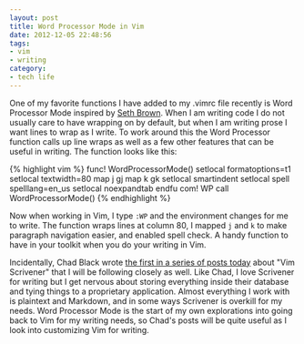 ```yaml
---
layout: post
title: Word Processor Mode in Vim
date: 2012-12-05 22:48:56
tags:
- vim
- writing
category: 
- tech life
---
```


One of my favorite functions I have added to
my .vimrc file recently is Word Processor Mode inspired by [Seth
Brown](http://www.drbunsen.org/writing-in-vim.html). When I am writing
code I do not usually care to have wrapping on by default, but when I
am writing prose I want lines to wrap as I write. To work around this
the Word Processor function calls up line wraps as well as a few other
features that can be useful in writing. The function looks like this:

{% highlight vim %}
func! WordProcessorMode()
    setlocal formatoptions=t1
    setlocal textwidth=80
    map j gj
    map k gk
    setlocal smartindent
    setlocal spell spelllang=en_us
    setlocal noexpandtab
endfu
com! WP call WordProcessorMode()
{% endhighlight %}

Now when working in Vim, I type <code>:WP</code> and the environment changes for me to write. 
The function wraps lines at column 80, I mapped <code>j</code> and <code>k</code> 
to make paragraph navigation easier, and enabled spell check. A
handy function to have in your toolkit when you do your writing in Vim.

Incidentally, Chad Black wrote [the first in a series of posts today](http://parezcoydigo.wordpress.com/2012/12/05/vim-scrivener/) about "Vim Scrivener" that I will be following
closely as well. Like Chad, I love Scrivener for writing but I get nervous about
storing everything inside their database and tying things to a proprietary
application. Almost everything I work with is
plaintext and Markdown, and in some ways Scrivener is overkill for my needs.
Word Processor Mode is the start of my own explorations into going back to Vim
for my writing needs, so Chad's posts will be quite useful as I look into
	customizing Vim for writing.
